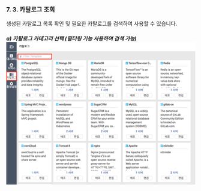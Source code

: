 ### 7. 3. 카탈로그 조회

생성된 카탈로그 목록 확인 및 필요한 카탈로그를 검색하여 사용할 수 있습니다.

##### a\) 카탈로그 카테고리 선택 \(필터링 기능 사용하여 검색 가능\)![](/assets/카탈로그조회.png)



